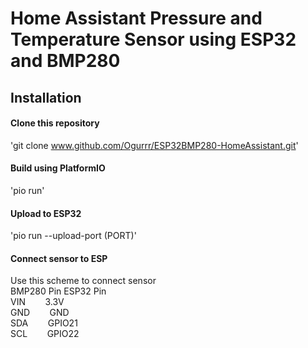 # Home Assistant Pressure and Temperature Sensor using ESP32 and BMP280

## Installation

#### Clone this repository
'git clone www.github.com/Ogurrr/ESP32BMP280-HomeAssistant.git'

#### Build using PlatformIO
'pio run'

#### Upload to ESP32 
'pio run --upload-port (PORT)'

#### Connect sensor to ESP
Use this scheme to connect sensor <br>
BMP280 Pin	ESP32 Pin <br>
VIN&nbsp;&nbsp;&nbsp;&nbsp;&nbsp;&nbsp;&nbsp;&nbsp;3.3V <br>
GND&nbsp;&nbsp;&nbsp;&nbsp;&nbsp;&nbsp;&nbsp;&nbsp;GND  <br>
SDA&nbsp;&nbsp;&nbsp;&nbsp;&nbsp;&nbsp;&nbsp;&nbsp;GPIO21 <br>
SCL&nbsp;&nbsp;&nbsp;&nbsp;&nbsp;&nbsp;&nbsp;&nbsp;GPIO22 <br>

